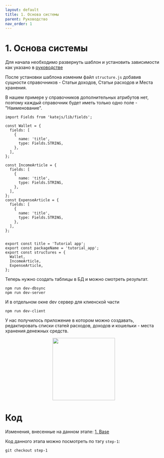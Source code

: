```yaml
---
layout: default
title: 1. Основа системы
parent: Руководство
nav_order: 1
---
```


# 1. Основа системы

Для начала необходимо развернуть шаблон и установить зависимости как указано в [руководстве](https://docs.katejs.ru/app.html)

После установки шаблона изменим файл `structure.js` добавив сущности справочников - Статьи доходов, Статьи расходов и Места хранения.

В нашем примере у справочников дополнительных атрибутов нет, 
поэтому каждый справочник будет иметь только одно поле - "Наименование".
````
import Fields from 'katejs/lib/fields';

const Wallet = {
  fields: [
    {
      name: 'title',
      type: Fields.STRING,
    },
  ],
};

const IncomeArticle = {
  fields: [
    {
      name: 'title',
      type: Fields.STRING,
    },
  ],
};
const ExpenseArticle = {
  fields: [
    {
      name: 'title',
      type: Fields.STRING,
    },
  ],
};


export const title = 'Tutorial app';
export const packageName = 'tutorial_app';
export const structures = {
  Wallet,
  IncomeArticle,
  ExpenseArticle,
};
````

Теперь нужно создать таблицы в БД и можно смотреть результат.
````
npm run dev-dbsync
npm run dev-server
````
И в отдельном окне dev сервер для клиенской части
````
npm run dev-client
````

У нас получилось приложение в котором можно создавать, редактировать списки
статей расходов, доходов и кошельки - места хранения денежных средств.

<p align="center">
  <img width="200" height="200" src="https://github.com/romannep/katejs/raw/master/docs/assets/img/base.png">
</p>

# Код

Изменения, внесенные на данном этапе: [1. Base](https://github.com/romannep/katejs-tutorial/commit/b58f6116752f69ad756e6b26ee6acee1f18ad9d8)

Код данного этапа можно посмотреть по тэгу `step-1`:
````
git checkout step-1
````
